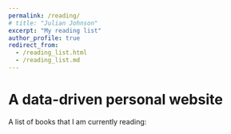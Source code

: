 ```yaml
---
permalink: /reading/
# title: "Julian Johnson"
excerpt: "My reading list"
author_profile: true
redirect_from:
  - /reading_list.html
  - /reading_list.md
---
```

A data-driven personal website
======
A list of books that I am currently reading:

